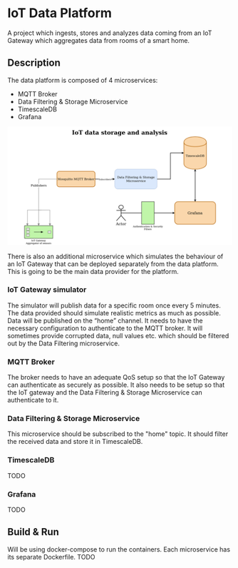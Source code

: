 # IoT Data Platform
A project which ingests, stores and analyzes data coming from
an IoT Gateway which aggregates data from rooms of a smart home.

## Description
The data platform is composed of 4 microservices:
- MQTT Broker
- Data Filtering & Storage Microservice
- TimescaleDB
- Grafana

![Microservices](licenta.png)

There is also an additional microservice which simulates the behaviour of
an IoT Gateway that can be deployed separately from the data platform. This
is going to be the main data provider for the platform.

### IoT Gateway simulator
The simulator will publish data for a specific room once every 5 minutes.
The data provided should simulate realistic metrics as much as possible.
Data will be published on the “home” channel.
It needs to have the necessary configuration to authenticate to the MQTT broker.
It will sometimes provide corrupted data, null values etc. which should be filtered
out by the Data Filtering microservice.

### MQTT Broker
The broker needs to have an adequate QoS setup so that the IoT Gateway can authenticate as securely as possible.
It also needs to be setup so that the IoT gateway and the Data Filtering & Storage Microservice can authenticate to it.

### Data Filtering & Storage Microservice
This microservice should be subscribed to the "home" topic.
It should filter the received data and store it in TimescaleDB.

### TimescaleDB
TODO

### Grafana
TODO

## Build & Run
Will be using docker-compose to run the containers. Each microservice
has its separate Dockerfile.
TODO
